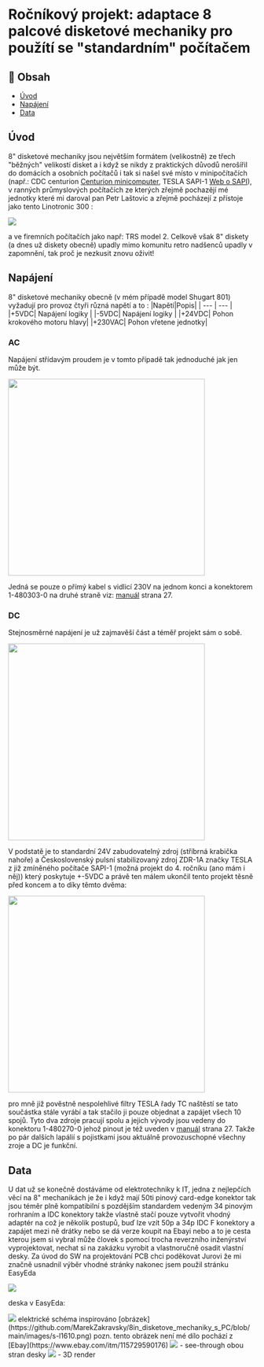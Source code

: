 # Ročníkový projekt: adaptace 8 palcové disketové mechaniky pro použítí se "standardním" počítačem




## 🚩 Obsah

- [Úvod](#Úvod)
- [Napájení](#Napájení)
- [Data](#Data)

## Úvod
8" disketové mechaniky jsou největším formátem (velikostně) ze třech "běžných" velikostí disket a i když se nikdy z praktických důvodů nerošířil do domácích a osobních počítačů
i tak si našel své místo v minipočítačích (např.: CDC centurion [Centurion minicomputer](https://www.youtube.com/playlist?list=PLnw98JPyObn0wJFdbcRDP7LMz8Aw2T97V), TESLA SAPI-1 [Web o SAPI](http://www.sapi.cz/)),
v ranných průmyslových počítačích ze kterých zřejmě pochazějí mé jednotky které mi daroval pan Petr Laštovic
a zřejmě pocházejí z přístoje jako tento Linotronic 300 :


<img src="https://github.com/MarekZakravsky/8in_disketove_mechaniky_s_PC/blob/main/images/linotype-hell-linotronic-330-imagesetter-p30516837_2.jpg" />


a ve firemních počítačích jako např: TRS model 2.
Celkově však 8" diskety (a dnes už diskety obecně) upadly mimo komunitu retro nadšenců upadly v zapomnění, tak proč je nezkusit znovu oživit!


## Napájení

8" disketové mechaniky obecně (v mém případě model Shugart 801) vyžadují pro provoz čtyři různá napětí
a to :
|Napětí|Popis|
| --- | --- |
|+5VDC| Napájení logiky |
|-5VDC| Napájení logiky |
|+24VDC| Pohon krokového motoru hlavy|
|+230VAC| Pohon vřetene jednotky|

### AC
Napájení střídavým proudem je v tomto případě tak jednoduché jak jen může být.

<img src="https://github.com/MarekZakravsky/8in_disketove_mechaniky_s_PC/blob/main/images/IMG20240516202339.jpg" height = "400" height = "800" />

Jedná se pouze o přímý kabel s vidlicí 230V na jednom konci a konektorem 1-480303-0 na druhé straně viz: [manuál](https://github.com/MarekZakravsky/8in_disketove_mechaniky_s_PC/blob/main/SA800%20OEM%20Manual.pdf#page=<27>) strana 27.

### DC
Stejnosměrné napájení je už zajmavěší část a téměř projekt sám o sobě.

<img src="https://github.com/MarekZakravsky/8in_disketove_mechaniky_s_PC/blob/main/images/IMG20240516205932.jpg" height = "400" height = "800" />

V podstatě je to standardní 24V zabudovatelný zdroj (stříbrná krabička nahoře) a Československý pulsní stabilizovaný zdroj ZDR-1A
značky TESLA z již zmíněného počítače SAPI-1 (možná projekt do 4. ročníku (ano mám i něj)) který poskytuje +-5VDC a právě ten málem ukončil
tento projekt těsně před koncem a to díky těmto dvěma:

<img src="https://github.com/MarekZakravsky/8in_disketove_mechaniky_s_PC/blob/main/images/IMG20240516211020.jpg" height = "400" height = "800" />

pro mně již pověstně nespolehlivé filtry TESLA řady TC naštěstí se tato součástka stále vyrábí a tak stačilo ji pouze objednat a zapájet všech 10 spojů.
Tyto dva zdroje pracují spolu a jejich vývody jsou vedeny do konektoru 1-480270-0 jehož pinout je též uveden v [manuál](https://github.com/MarekZakravsky/8in_disketove_mechaniky_s_PC/blob/main/SA800%20OEM%20Manual.pdf#page=<27>) strana 27.
Takže po pár dalších lapálií s pojistkami jsou aktuálně provozuschopné všechny zroje a DC je funkční.

## Data

U dat už se konečně dostáváme od elektrotechniky k IT, jedna z nejlepčích věcí na 8" mechanikách je že i když mají 50ti pinový card-edge konektor tak jsou téměr plně kompatibilní s pozdějším standardem vedeným 34 pinovým rorhraním a IDC konektory
takže vlastně stačí pouze vytvořit vhodný adaptér na což je několik postupů, buď lze vzít 50p a 34p IDC F konektory a zapájet mezi ně drátky nebo se dá verze koupit na Ebayi nebo a to je cesta kterou jsem si vybral může človek s pomocí trocha reverzního inženýrství
vyprojektovat, nechat si na zakázku vyrobit a vlastnoručně osadit vlastní desky. Za úvod do SW na projektování PCB chci poděkovat Jurovi že mi značně usnadnil výběr vhodné stránky nakonec jsem použil stránku EasyEda

<img src="https://github.com/MarekZakravsky/8in_disketove_mechaniky_s_PC/blob/main/images/Edaeasy.PNG" />

deska v EasyEda:

<img src="https://github.com/MarekZakravsky/8in_disketove_mechaniky_s_PC/blob/main/images/Schematic_Floppy-disk-drive-adapter_2024-05-16.png" />
  elektrické schéma inspirováno [obrázek](https://github.com/MarekZakravsky/8in_disketove_mechaniky_s_PC/blob/main/images/s-l1610.png) pozn. tento obrázek není mé dílo pochází z [Ebay](https://www.ebay.com/itm/115729590176)
<img src="https://github.com/MarekZakravsky/8in_disketove_mechaniky_s_PC/blob/main/images/deska.PNG" />
- see-through obou stran desky
<img src="https://github.com/MarekZakravsky/8in_disketove_mechaniky_s_PC/blob/main/images/deska3d.PNG" />
- 3D render
